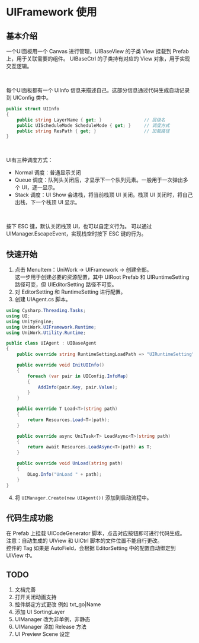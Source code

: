 # UIFramework 使用
## 基本介绍
一个UI面板用一个 Canvas 进行管理，UIBaseView 的子类 View 挂载到 Prefab 上，用于关联需要的组件。 
UIBaseCtrl 的子类持有对应的 View 对象，用于实现交互逻辑。

&nbsp;

每个UI面板都有一个 UIInfo 信息来描述自己。这部分信息通过代码生成自动记录到 UIConfig 类中。
```csharp
public struct UIInfo
{
    public string LayerName { get; }                // 层级名
    public UIScheduleMode ScheduleMode { get; }     // 调度方式
    public string ResPath { get; }                  // 加载路径
}
```
&nbsp;

UI有三种调度方式：
+ Normal 调度：普通显示关闭
+ Queue  调度：队列头关闭后，才显示下一个队列元素。一般用于一次弹出多个 UI，逐一显示。
+ Stack  调度：UI Show 会进栈，将当前栈顶 UI 关闭。栈顶 UI 关闭时，将自己出栈，下一个栈顶 UI 显示。

&nbsp;

按下 ESC 键，默认关闭栈顶 UI，也可以自定义行为。
可以通过 UIManager.EscapeEvent，实现栈空时按下 ESC 键的行为。

## 快速开始
1. 点击 MenuItem：UniWork -> UIFramework -> 创建全部。<br>
这一步用于创建必要的资源配置，其中 UIRoot Prefab 和 UIRuntimeSetting 路径可变，但 UIEditorSetting 路径不可变。
2. 对 EditorSetting 和 RuntimeSetting 进行配置。
3. 创建 UIAgent.cs 脚本。
```csharp
using Cysharp.Threading.Tasks;
using UI;
using UnityEngine;
using UniWork.UIFramework.Runtime;
using UniWork.Utility.Runtime;

public class UIAgent : UIBaseAgent
{
    public override string RuntimeSettingLoadPath => "UIRuntimeSetting";

    public override void InitUIInfo()
    {
        foreach (var pair in UIConfig.InfoMap)
        {
            AddInfo(pair.Key, pair.Value);
        }
    }

    public override T Load<T>(string path)
    {
        return Resources.Load<T>(path);
    }

    public override async UniTask<T> LoadAsync<T>(string path)
    {
        return await Resources.LoadAsync<T>(path) as T;
    }

    public override void UnLoad(string path)
    {
        DLog.Info("UnLoad " + path);
    }
}
```
4. 将 `UIManager.Create(new UIAgent())` 添加到启动流程中。

## 代码生成功能
在 Prefab 上挂载 UICodeGenerator 脚本，点击对应按钮即可进行代码生成。<br>
注意：自动生成的 UIView 和 UICtrl 脚本的文件位置不能自行更改。<br>
控件的 Tag 如果是 AutoField，会根据 EditorSetting 中的配置自动绑定到 UIView 中。

## TODO
1. 文档完善
2. 打开关闭动画支持
3. 控件绑定方式更改 例如 txt_go|Name
4. 添加 UI SortingLayer
5. UIManager 改为非单例，非静态
6. UIManager 添加 Release 方法
7. UI Preview Scene 设定
